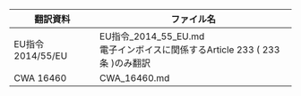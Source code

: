 | 翻訳資料 | ファイル名
| ---- | ----
| EU指令 2014/55/EU | EU指令_2014_55_EU.md<br>電子インボイスに関係するArticle 233 ( 233条 )のみ翻訳
| CWA 16460 | CWA_16460.md
